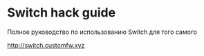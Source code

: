 # Switch hack guide
Полное руководство по использованию Switch для того самого

http://switch.customfw.xyz